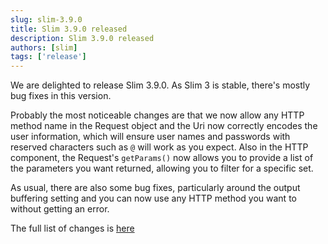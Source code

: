 ```yaml
---
slug: slim-3.9.0
title: Slim 3.9.0 released
description: Slim 3.9.0 released
authors: [slim]
tags: ['release']
---
```


We are delighted to release Slim 3.9.0. As Slim 3 is stable, there's mostly bug fixes in this version.


<!-- truncate -->


Probably the most noticeable changes are that we now allow any HTTP method name in the Request object and the Uri now correctly encodes the user information, which will ensure user names and passwords with reserved characters such as `@` will work as you expect. Also in the HTTP component, the Request's `getParams()` now allows you to provide a list of the parameters you want returned, allowing you to filter for a specific set.

As usual, there are also some bug fixes, particularly around the output buffering setting and you can now use any HTTP method you want to without getting an error.

The full list of changes is [here](https://github.com/slimphp/Slim/issues?q=milestone%3A3.9.0+is%3Aclosed)